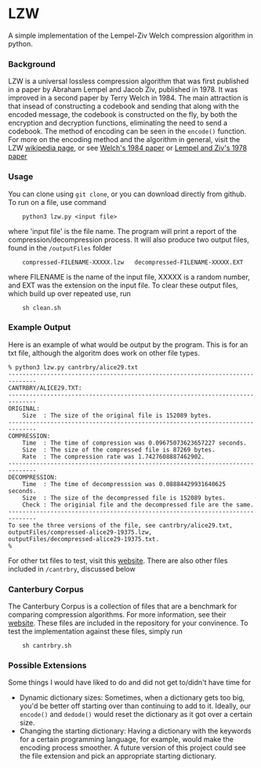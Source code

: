 # LZW
A simple implementation of the Lempel-Ziv Welch compression algorithm in python.

### Background

LZW is a universal lossless compression algorithm that was first published in a paper by Abraham Lempel and Jacob Ziv, published in 1978. It was improved in a second paper by Terry Welch in 1984. The main attraction is that insead of constructing a codebook and sending that along with the encoded message, the codebook is constructed on the fly, by both the encryption and decryption functions, eliminating the need to send a codebook. The method of encoding can be seen in the `encode()` function. For more on the encoding method and the algorithm in general, visit the LZW [wikipedia page](https://en.wikipedia.org/wiki/Lempel–Ziv–Welch), or see [Welch's 1984 paper](https://courses.cs.duke.edu//spring03/cps296.5/papers/welch_1984_technique_for.pdf) or [Lempel and Ziv's 1978 paper](https://courses.cs.duke.edu/spring03/cps296.5/papers/ziv_lempel_1977_universal_algorithm.pdf)  

### Usage

You can clone using `git clone`, or you can download directly from github. To run on a file, use command 

```
    python3 lzw.py <input file>
```

where 'input file' is the file name. The program will print a report of the compression/decompression process.
It will also produce two output files, found in the `/outputFiles` folder

```
    compressed-FILENAME-XXXXX.lzw   decompressed-FILENAME-XXXXX.EXT
```
where FILENAME is the name of the input file, XXXXX is a random number, and EXT was the 
extension on the input file. 
To clear these output files, which build up over repeated use, run

```
    sh clean.sh
```

### Example Output

Here is an example of what would be output by the program. This is for an txt file, although the algoritm does work on other file types.

```
% python3 lzw.py cantrbry/alice29.txt
------------------------------------------------------------------------------
CANTRBRY/ALICE29.TXT:
------------------------------------------------------------------------------
ORIGINAL:
    Size  : The size of the original file is 152089 bytes.
------------------------------------------------------------------------------
COMPRESSION:
    Time  : The time of compression was 0.09675073623657227 seconds.
    Size  : The size of the compressed file is 87269 bytes.
    Rate  : The compression rate was 1.7427608887462902.
------------------------------------------------------------------------------
DECOMPRESSION:
    Time  : The time of decompresssion was 0.08884429931640625 seconds.
    Size  : The size of the decompressed file is 152089 bytes.
    Check : The originial file and the decompressed file are the same.
------------------------------------------------------------------------------
To see the three versions of the file, see cantrbry/alice29.txt,
outputFiles/compressed-alice29-19375.lzw,
outputFiles/decompressed-alice29-19375.txt.
%
```

For other txt files to test, visit this [website](https://gutenberg.org). There are also other files included in `/cantrbry`, discussed below

### Canterbury Corpus

The Canterbury Corpus is a collection of files that are a benchmark for comparing compression algorithms. For more information, see their [website](https://corpus.canterbury.ac.nz/descriptions/). These files are included in the repository for your convinence. To test the implementation against these files, simply run 

```
    sh cantrbry.sh
```

### Possible Extensions
Some things I would have liked to do and did not get to/didn't have time for

* Dynamic dictionary sizes: Sometimes, when a dictionary gets too big, you'd be better off starting over than continuing to add to it. Ideally, our `encode()` and `dedode()` would reset the dictionary as it got over a certain size.
* Changing the starting dictionary: Having a dictionary with the keywords for a certain programming language, for example, would make the encoding process smoother. A future version of this project could see the file extension and pick an appropriate starting dictionary.
